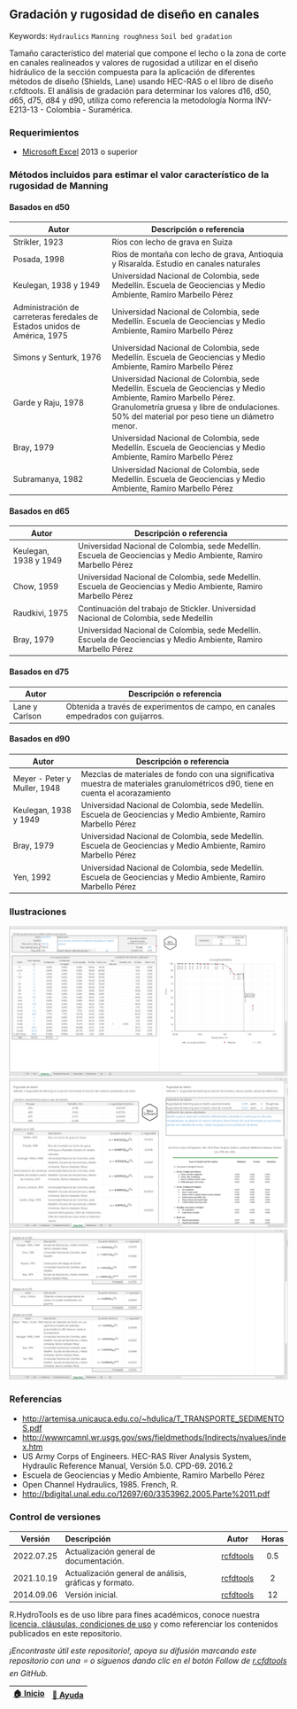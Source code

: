 ## Gradación y rugosidad de diseño en canales
Keywords: `Hydraulics` `Manning roughness` `Soil bed gradation` 

Tamaño característico del material que compone el lecho o la zona de corte en canales realineados y valores de rugosidad a utilizar en el diseño hidráulico de la sección compuesta para la aplicación de diferentes métodos de diseño (Shields, Lane) usando HEC-RAS o el libro de diseño r.cfdtools. El análisis de gradación para determinar los valores d16, d50, d65, d75, d84 y d90, utiliza como referencia la metodología Norma INV-E213-13 - Colombia - Suramérica.


### Requerimientos

* [Microsoft Excel](https://www.microsoft.com/en-us/microsoft-365/excel) 2013 o superior


### Métodos incluidos para estimar el valor característico de la rugosidad de Manning


#### Basados en d50
| Autor                                                                     | Descripción o referencia                                                                                                                                                                                          |
|---------------------------------------------------------------------------|-------------------------------------------------------------------------------------------------------------------------------------------------------------------------------------------------------------------|
| Strikler, 1923                                                            | Ríos con lecho de grava en Suiza                                                                                                                                                                                  |                                                                                                                                                                                  
| Posada, 1998                                                              | Ríos de montaña con lecho de grava, Antioquia y Risaralda. Estudio en canales naturales                                                                                                                           |                                                                                                                           
| Keulegan, 1938 y 1949                                                     | Universidad Nacional de Colombia, sede Medellín. Escuela de Geociencias y Medio Ambiente, Ramiro Marbello Pérez                                                                                                   |                                                                                                   
| Administración de carreteras feredales de Estados unidos de América, 1975 | Universidad Nacional de Colombia, sede Medellín. Escuela de Geociencias y Medio Ambiente, Ramiro Marbello Pérez                                                                                                   |                                                                                                   
| Simons y Senturk, 1976                                                    | Universidad Nacional de Colombia, sede Medellín. Escuela de Geociencias y Medio Ambiente, Ramiro Marbello Pérez                                                                                                   |                                                                                                   
| Garde y Raju, 1978                                                        | Universidad Nacional de Colombia, sede Medellín. Escuela de Geociencias y Medio Ambiente, Ramiro Marbello Pérez. Granulometría gruesa y libre de ondulaciones. 50% del material por peso tiene un diámetro menor. | 
| Bray, 1979                                                                | Universidad Nacional de Colombia, sede Medellín. Escuela de Geociencias y Medio Ambiente, Ramiro Marbello Pérez                                                                                                   |                                                                                                   
| Subramanya, 1982                                                          | Universidad Nacional de Colombia, sede Medellín. Escuela de Geociencias y Medio Ambiente, Ramiro Marbello Pérez                                                                                                   |                                                                                                   


#### Basados en d65
| Autor                  | Descripción o referencia                                                                                        |
|------------------------|-----------------------------------------------------------------------------------------------------------------|
| Keulegan, 1938 y 1949  | Universidad Nacional de Colombia, sede Medellín. Escuela de Geociencias y Medio Ambiente, Ramiro Marbello Pérez |                        
| Chow, 1959             | Universidad Nacional de Colombia, sede Medellín. Escuela de Geociencias y Medio Ambiente, Ramiro Marbello Pérez |                                       
| Raudkivi, 1975         | Continuación del trabajo de Stickler. Universidad Nacional de Colombia, sede Medellín                           | 
| Bray, 1979             | Universidad Nacional de Colombia, sede Medellín. Escuela de Geociencias y Medio Ambiente, Ramiro Marbello Pérez |                       


#### Basados en d75
| Autor          | Descripción o referencia                                                         |
|----------------|----------------------------------------------------------------------------------|
| Lane y Carlson | Obtenida a través de experimentos de campo, en canales empedrados con guijarros. | 


#### Basados en d90
| Autor                        | Descripción o referencia                                                                                                         |
|------------------------------|----------------------------------------------------------------------------------------------------------------------------------|
| Meyer - Peter y Muller, 1948 | Mezclas de materiales de fondo con una significativa muestra de materiales granulométricos d90, tiene en cuenta el acorazamiento | 
| Keulegan, 1938 y 1949        | Universidad Nacional de Colombia, sede Medellín. Escuela de Geociencias y Medio Ambiente, Ramiro Marbello Pérez                  |                  
| Bray, 1979                   | Universidad Nacional de Colombia, sede Medellín. Escuela de Geociencias y Medio Ambiente, Ramiro Marbello Pérez                  |                  
| Yen, 1992                    | Universidad Nacional de Colombia, sede Medellín. Escuela de Geociencias y Medio Ambiente, Ramiro Marbello Pérez                  |                  


### Ilustraciones

![R.HydroTools.GradacionRugosidad.Screenshot1](https://github.com/rcfdtools/R.HydroTools/blob/main/GradacionRugosidad/Screenshot/Screenshot1.png)
![R.HydroTools.GradacionRugosidad.Screenshot2](https://github.com/rcfdtools/R.HydroTools/blob/main/GradacionRugosidad/Screenshot/Screenshot2.png)
![R.HydroTools.GradacionRugosidad.Screenshot3](https://github.com/rcfdtools/R.HydroTools/blob/main/GradacionRugosidad/Screenshot/Screenshot3.png)


### Referencias

* http://artemisa.unicauca.edu.co/~hdulica/T_TRANSPORTE_SEDIMENTOS.pdf
* http://wwwrcamnl.wr.usgs.gov/sws/fieldmethods/Indirects/nvalues/index.htm
* US Army Corps of Engineers. HEC-RAS River Analysis System, Hydraulic Reference Manual, Versión 5.0. CPD-69. 2016.2
* Escuela de Geociencias y Medio Ambiente, Ramiro Marbello Pérez
* Open Channel Hydraulics, 1985. French, R.
* http://bdigital.unal.edu.co/12697/60/3353962.2005.Parte%2011.pdf


### Control de versiones

| Versión     | Descripción                                            | Autor                                      | Horas |
|-------------|:-------------------------------------------------------|--------------------------------------------|:-----:|
| 2022.07.25  | Actualización general de documentación.                | [rcfdtools](https://github.com/rcfdtools)  |  0.5  |
| 2021.10.19  | Actualización general de análisis, gráficas y formato. | [rcfdtools](https://github.com/rcfdtools)  |   2   |
| 2014.09.06  | Versión inicial.                                       | [rcfdtools](https://github.com/rcfdtools)  |  12   |


R.HydroTools es de uso libre para fines académicos, conoce nuestra [licencia, cláusulas, condiciones de uso](https://github.com/rcfdtools/R.HydroTools/wiki/License) y como referenciar los contenidos publicados en este repositorio.

_¡Encontraste útil este repositorio!, apoya su difusión marcando este repositorio con una ⭐ o síguenos dando clic en el botón Follow de [r.cfdtools](https://github.com/rcfdtools) en GitHub._

| [:house: Inicio](https://github.com/rcfdtools/R.HydroTools/wiki) | [:beginner: Ayuda](https://github.com/rcfdtools/R.HydroTools/discussions/18) |
|------------------------------------------------------------------|-------------------------------------------------------------------------------|
